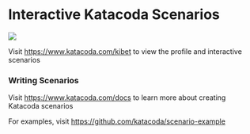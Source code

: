 # Interactive Katacoda Scenarios

[![](http://shields.katacoda.com/katacoda/kibet/count.svg)](https://www.katacoda.com/kibet "Get your profile on Katacoda.com")

Visit https://www.katacoda.com/kibet to view the profile and interactive scenarios

### Writing Scenarios
Visit https://www.katacoda.com/docs to learn more about creating Katacoda scenarios

For examples, visit https://github.com/katacoda/scenario-example

